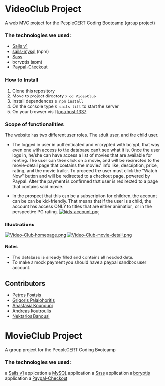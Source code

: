 # VideoClub Project

A web MVC project for the PeopleCERT Coding Bootcamp (group project)

### The technologies we used: 

- [Sails v1](https://sailsjs.com)
- [sails-mysql](https://www.npmjs.com/package/sails-mysql) (npm)
- [Sass](https://www.npmjs.com/package/sass)
- [bcryptjs](https://www.npmjs.com/package/bcryptjs) (npm)
- [Paypal-Checkout](https://developer.paypal.com/docs/business/develop/design-guidelines/#button-placement)


### How to Install

1. Clone this repository
2. Move to project directoty ```$ cd VideoClub```
3. Install dependences ```$ npm install```
4. On the console type ```$ sails lift``` to start the server
5. On your browser visit [localhost:1337](localhost:1337)


### Scope of functionalities 

The website has two different user roles. The adult user, and the child user.

- The logged in user in authenticated and encrypted with bcrypt, that way even one with access to the database can't see what it is.
Once the user logs in, he/she can have access a list of movies that are available for renting. The user can then click on a movie, and will be redirected
to the movie-detail page that contains the movies' info like, description, price, rating, and the movie trailer. To proceed the user must click
the "Watch Now" button and will be redirected to a checkout page, powered by Paypal. After the payment is confirmed that user is redirected to a page that
contains said movie.

- In the prospect that this can be a subscription for children, the account can be can be kid-friendly. That means that if the user is a child, the account has access ONLY to titles that are either animation, or in the perspective PG rating.
[![kids-account.png](https://i.postimg.cc/6qLsz4Yr/kids-account.png)](https://postimg.cc/rRmYws6s)


### Illustrations

[![Video-Club-homepage.png](https://i.postimg.cc/4NLJ6JpM/Video-Club-homepage.png)](https://postimg.cc/ykR4BCQX)
[![Video-Club-movie-detail.png](https://i.postimg.cc/fRHfQq1p/Video-Club-movie-detail.png)](https://postimg.cc/bZttQgy9)


#### Notes

+ The database is already filled and contains all needed data.
+ To make a mock payment you should have a paypal sandbox user account.

## Contributors
* [Petros Foutsis](https://github.com/PetrosFou)
* [Grigoris Palaiohoritis](https://github.com/GrigorisPs)
* [Anastasia Kounoupi](https://github.com/anastasiakounoupi)
* [Andreas Koutroulis](https://github.com/AndreasCtrl)
* [Nektarios Banousi](https://github.com/BanNektarios)



# MovieClub Project

A group project for the PeopleCERT Coding Bootcamp

### The technologies we used: 

a [Sails v1](https://sailsjs.com) application
a [MySQL](https://www.npmjs.com/package/sails-mysql) application
a [Sass](https://www.npmjs.com/package/sass) application
a [bcryptjs](https://www.npmjs.com/package/bcryptjs) application
a [Paypal-Checkout](https://developer.paypal.com/docs/business/develop/design-guidelines/#button-placement)

